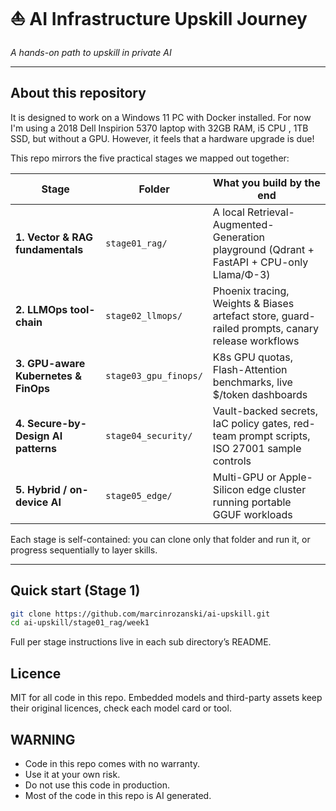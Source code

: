 # ⛵ AI Infrastructure Upskill Journey  
*A hands-on path to upskill in private AI*

---

## About this repository

It is designed to work on a Windows 11 PC with Docker installed.
For now I'm using a 2018 Dell Inspirion 5370 laptop with 32GB RAM, i5 CPU , 1TB SSD, but without a GPU. However, it feels that a hardware upgrade is due!

This repo mirrors the five practical stages we mapped out together:

| Stage | Folder | What you build by the end |
|-------|--------|---------------------------|
| **1. Vector & RAG fundamentals** | `stage01_rag/` | A local Retrieval-Augmented-Generation playground (Qdrant + FastAPI + CPU-only Llama/Φ-3) |
| **2. LLMOps tool-chain** | `stage02_llmops/` | Phoenix tracing, Weights & Biases artefact store, guard-railed prompts, canary release workflows |
| **3. GPU-aware Kubernetes & FinOps** | `stage03_gpu_finops/` | K8s GPU quotas, Flash-Attention benchmarks, live $/token dashboards |
| **4. Secure-by-Design AI patterns** | `stage04_security/` | Vault-backed secrets, IaC policy gates, red-team prompt scripts, ISO 27001 sample controls |
| **5. Hybrid / on-device AI** | `stage05_edge/` | Multi-GPU or Apple-Silicon edge cluster running portable GGUF workloads |

Each stage is self-contained: you can clone only that folder and run it, or progress sequentially to layer skills.

---

## Quick start (Stage 1)

```bash
git clone https://github.com/marcinrozanski/ai-upskill.git
cd ai-upskill/stage01_rag/week1
```

Full per stage instructions live in each sub directory’s README.

## Licence

MIT for all code in this repo. Embedded models and third-party assets keep their original licences, check each model card or tool.

## WARNING
* Code in this repo comes with no warranty.
* Use it at your own risk.
* Do not use this code in production.
* Most of the code in this repo is AI generated.